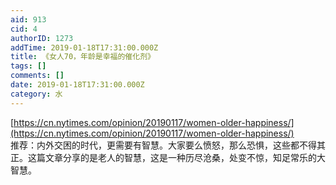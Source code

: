 ```yaml
---
aid: 913
cid: 4
authorID: 1273
addTime: 2019-01-18T17:31:00.000Z
title: 《女人70，年龄是幸福的催化剂》
tags: []
comments: []
date: 2019-01-18T17:31:00.000Z
category: 水
---
```


[https://cn.nytimes.com/opinion/20190117/women-older-happiness/](https://cn.nytimes.com/opinion/20190117/women-older-happiness/)  
推荐：内外交困的时代，更需要有智慧。大家要么愤怒，那么恐惧，这些都不得其正。这篇文章分享的是老人的智慧，这是一种历尽沧桑，处变不惊，知足常乐的大智慧。

